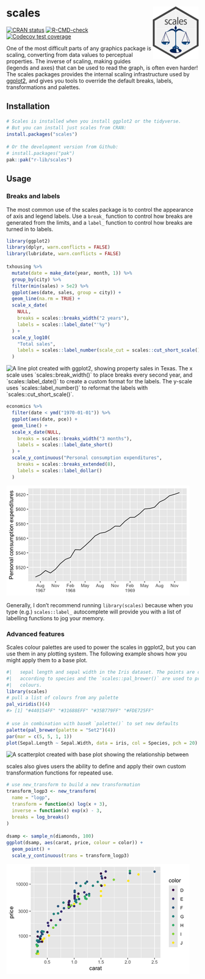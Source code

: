 
<!-- README.md is generated from README.Rmd. Please edit that file -->

# scales <a href="https://scales.r-lib.org/"><img src="man/figures/logo.png" align="right" height="138" alt="scales website" /></a>

<!-- badges: start -->

[![CRAN
status](https://www.r-pkg.org/badges/version/scales)](https://CRAN.R-project.org/package=scales)
[![R-CMD-check](https://github.com/r-lib/scales/actions/workflows/R-CMD-check.yaml/badge.svg)](https://github.com/r-lib/scales/actions/workflows/R-CMD-check.yaml)
[![Codecov test
coverage](https://codecov.io/gh/r-lib/scales/graph/badge.svg)](https://app.codecov.io/gh/r-lib/scales)
<!-- badges: end -->

One of the most difficult parts of any graphics package is scaling,
converting from data values to perceptual properties. The inverse of
scaling, making guides (legends and axes) that can be used to read the
graph, is often even harder! The scales packages provides the internal
scaling infrastructure used by
[ggplot2](https://ggplot2.tidyverse.org/), and gives you tools to
override the default breaks, labels, transformations and palettes.

## Installation

``` r
# Scales is installed when you install ggplot2 or the tidyverse.
# But you can install just scales from CRAN:
install.packages("scales")

# Or the development version from Github:
# install.packages("pak")
pak::pak("r-lib/scales")
```

## Usage

### Breaks and labels

The most common use of the scales package is to control the appearance
of axis and legend labels. Use a `break_` function to control how breaks
are generated from the limits, and a `label_` function to control how
breaks are turned in to labels.

``` r
library(ggplot2)
library(dplyr, warn.conflicts = FALSE)
library(lubridate, warn.conflicts = FALSE)

txhousing %>%
  mutate(date = make_date(year, month, 1)) %>%
  group_by(city) %>%
  filter(min(sales) > 5e2) %>%
  ggplot(aes(date, sales, group = city)) +
  geom_line(na.rm = TRUE) +
  scale_x_date(
    NULL,
    breaks = scales::breaks_width("2 years"),
    labels = scales::label_date("'%y")
  ) +
  scale_y_log10(
    "Total sales",
    labels = scales::label_number(scale_cut = scales::cut_short_scale())
  )
```

<img src="man/figures/README-labels-1.png" alt="A line plot created with ggplot2, showing property sales in Texas. The x scale uses `scales::break_width()` to place breaks every second year, and `scales::label_date()` to create a custom format for the labels. The y-scale uses `scales::label_number()` to reformat the labels with `scales::cut_short_scale()`."  />

``` r
economics %>%
  filter(date < ymd("1970-01-01")) %>%
  ggplot(aes(date, pce)) +
  geom_line() +
  scale_x_date(NULL,
    breaks = scales::breaks_width("3 months"),
    labels = scales::label_date_short()
  ) +
  scale_y_continuous("Personal consumption expenditures",
    breaks = scales::breaks_extended(8),
    labels = scales::label_dollar()
  )
```

<img src="man/figures/README-unnamed-chunk-4-1.png" alt="A line plot created with ggplot2, showing personal expenses between 1967 and 1970. The x axis uses `scales::break_width()` to put a break every 3 months and `scales::label_date_short()` to only show the year on the first occuring break of that year. The y axis uses `scales::breaks_extended()` to request 8 breaks, though only 6 are ultimately provided, and `scales::label_dollar()` to format the label as a dollar value."  />

Generally, I don’t recommend running `library(scales)` because when you
type (e.g.) `scales::label_` autocomplete will provide you with a list
of labelling functions to jog your memory.

### Advanced features

Scales colour palettes are used to power the scales in ggplot2, but you
can use them in any plotting system. The following example shows how you
might apply them to a base plot.

``` r
#|   sepal length and sepal width in the Iris dataset. The points are coloured
#|   according to species and the `scales::pal_brewer()` are used to provide the
#|   colours.
library(scales)
# pull a list of colours from any palette
pal_viridis()(4)
#> [1] "#440154FF" "#31688EFF" "#35B779FF" "#FDE725FF"

# use in combination with baseR `palette()` to set new defaults
palette(pal_brewer(palette = "Set2")(4))
par(mar = c(5, 5, 1, 1))
plot(Sepal.Length ~ Sepal.Width, data = iris, col = Species, pch = 20)
```

<img src="man/figures/README-palettes-1.png" alt="A scatterplot created with base plot showing the relationship between"  />

scales also gives users the ability to define and apply their own custom
transformation functions for repeated use.

``` r
# use new_transform to build a new transformation
transform_logp3 <- new_transform(
  name = "logp",
  transform = function(x) log(x + 3),
  inverse = function(x) exp(x) - 3,
  breaks = log_breaks()
)

dsamp <- sample_n(diamonds, 100)
ggplot(dsamp, aes(carat, price, colour = color)) +
  geom_point() +
  scale_y_continuous(trans = transform_logp3)
```

<img src="man/figures/README-transforms-1.png" alt="A scatterplot created with ggplot2 showing the relationship between diamond price and its carat for a subset of the data in the diamonds dataset. The y scale uses a custom log transform created with `scales::new_transform()`."  />
